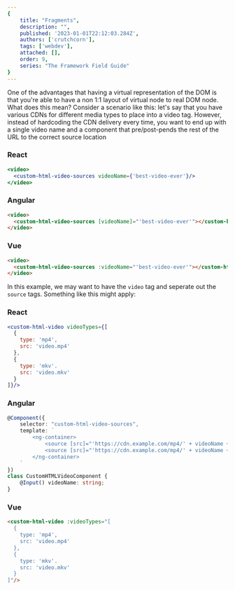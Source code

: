 ```yaml
---
{
    title: "Fragments",
    description: "",
    published: '2023-01-01T22:12:03.284Z',
    authors: ['crutchcorn'],
    tags: ['webdev'],
    attached: [],
    order: 9,
    series: "The Framework Field Guide"
}
---
```


One of the advantages that having a virtual representation of the DOM is that you're able to have a non 1:1 layout of virtual node to real DOM node. What does this mean? Consider a scenario like this: let's say that you have various CDNs for different media types to place into a video tag. However, instead of hardcoding the CDN delivery every time, you want to end up with a single video name and a component that pre/post-pends the rest of the URL to the correct source location

<!-- tabs:start -->

### React

```jsx
<video>
  <custom-html-video-sources videoName={'best-video-ever'}/>
</video>
```

### Angular
```html
<video>
  <custom-html-video-sources [videoName]="'best-video-ever'"></custom-html-video-sources>
</video>
```

### Vue
```html
<video>
  <custom-html-video-sources :videoName="'best-video-ever'"></custom-html-video-sources>
</video>
```

<!-- tabs:end -->



In this example, we may want to have the `video` tag and seperate out the `source` tags. Something like this might apply:



<!-- tabs:start -->

### React

```jsx
<custom-html-video videoTypes={[
  {
  	type: 'mp4',
  	src: 'video.mp4'
  },
  {
  	type: 'mkv'.
  	src: 'video.mkv'
  }
]}/>
```

### Angular

```typescript
@Component({
	selector: "custom-html-video-sources",
	template: `
		<ng-container>
			<source [src]="'https://cdn.example.com/mp4/' + videoName + '.mp4'"/>
			<source [src]="'https://cdn.example.com/mp4/' + videoName + '.mp4'"/>
		</ng-container>
	`
})
class CustomHTMLVideoComponent {
	@Input() videoName: string;
}
```

### Vue

```html
<custom-html-video :videoTypes="[
  {
  	type: 'mp4',
  	src: 'video.mp4'
  },
  {
  	type: 'mkv'.
  	src: 'video.mkv'
  }
]"/>
```

<!-- tabs:end -->

